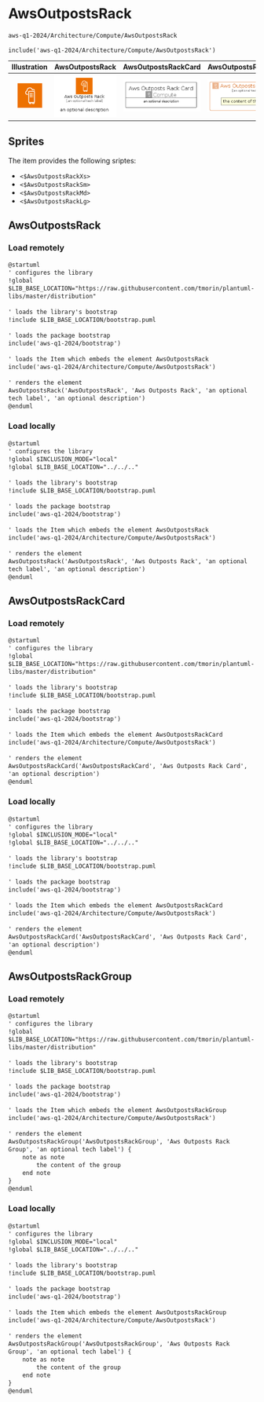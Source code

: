 # AwsOutpostsRack


```text
aws-q1-2024/Architecture/Compute/AwsOutpostsRack
```

```text
include('aws-q1-2024/Architecture/Compute/AwsOutpostsRack')
```



| Illustration | AwsOutpostsRack | AwsOutpostsRackCard | AwsOutpostsRackGroup |
| :---: | :---: | :---: | :---: |
| ![illustration for Illustration](../../../aws-q1-2024/Architecture/Compute/AwsOutpostsRack.png) | ![illustration for AwsOutpostsRack](../../../aws-q1-2024/Architecture/Compute/AwsOutpostsRack.Local.png) | ![illustration for AwsOutpostsRackCard](../../../aws-q1-2024/Architecture/Compute/AwsOutpostsRackCard.Local.png) | ![illustration for AwsOutpostsRackGroup](../../../aws-q1-2024/Architecture/Compute/AwsOutpostsRackGroup.Local.png) |



## Sprites
The item provides the following sriptes:

- `<$AwsOutpostsRackXs>`
- `<$AwsOutpostsRackSm>`
- `<$AwsOutpostsRackMd>`
- `<$AwsOutpostsRackLg>`





## AwsOutpostsRack

### Load remotely
```plantuml
@startuml
' configures the library
!global $LIB_BASE_LOCATION="https://raw.githubusercontent.com/tmorin/plantuml-libs/master/distribution"

' loads the library's bootstrap
!include $LIB_BASE_LOCATION/bootstrap.puml

' loads the package bootstrap
include('aws-q1-2024/bootstrap')

' loads the Item which embeds the element AwsOutpostsRack
include('aws-q1-2024/Architecture/Compute/AwsOutpostsRack')

' renders the element
AwsOutpostsRack('AwsOutpostsRack', 'Aws Outposts Rack', 'an optional tech label', 'an optional description')
@enduml
```

### Load locally
```plantuml
@startuml
' configures the library
!global $INCLUSION_MODE="local"
!global $LIB_BASE_LOCATION="../../.."

' loads the library's bootstrap
!include $LIB_BASE_LOCATION/bootstrap.puml

' loads the package bootstrap
include('aws-q1-2024/bootstrap')

' loads the Item which embeds the element AwsOutpostsRack
include('aws-q1-2024/Architecture/Compute/AwsOutpostsRack')

' renders the element
AwsOutpostsRack('AwsOutpostsRack', 'Aws Outposts Rack', 'an optional tech label', 'an optional description')
@enduml
```

## AwsOutpostsRackCard

### Load remotely
```plantuml
@startuml
' configures the library
!global $LIB_BASE_LOCATION="https://raw.githubusercontent.com/tmorin/plantuml-libs/master/distribution"

' loads the library's bootstrap
!include $LIB_BASE_LOCATION/bootstrap.puml

' loads the package bootstrap
include('aws-q1-2024/bootstrap')

' loads the Item which embeds the element AwsOutpostsRackCard
include('aws-q1-2024/Architecture/Compute/AwsOutpostsRack')

' renders the element
AwsOutpostsRackCard('AwsOutpostsRackCard', 'Aws Outposts Rack Card', 'an optional description')
@enduml
```

### Load locally
```plantuml
@startuml
' configures the library
!global $INCLUSION_MODE="local"
!global $LIB_BASE_LOCATION="../../.."

' loads the library's bootstrap
!include $LIB_BASE_LOCATION/bootstrap.puml

' loads the package bootstrap
include('aws-q1-2024/bootstrap')

' loads the Item which embeds the element AwsOutpostsRackCard
include('aws-q1-2024/Architecture/Compute/AwsOutpostsRack')

' renders the element
AwsOutpostsRackCard('AwsOutpostsRackCard', 'Aws Outposts Rack Card', 'an optional description')
@enduml
```

## AwsOutpostsRackGroup

### Load remotely
```plantuml
@startuml
' configures the library
!global $LIB_BASE_LOCATION="https://raw.githubusercontent.com/tmorin/plantuml-libs/master/distribution"

' loads the library's bootstrap
!include $LIB_BASE_LOCATION/bootstrap.puml

' loads the package bootstrap
include('aws-q1-2024/bootstrap')

' loads the Item which embeds the element AwsOutpostsRackGroup
include('aws-q1-2024/Architecture/Compute/AwsOutpostsRack')

' renders the element
AwsOutpostsRackGroup('AwsOutpostsRackGroup', 'Aws Outposts Rack Group', 'an optional tech label') {
    note as note
        the content of the group
    end note
}
@enduml
```

### Load locally
```plantuml
@startuml
' configures the library
!global $INCLUSION_MODE="local"
!global $LIB_BASE_LOCATION="../../.."

' loads the library's bootstrap
!include $LIB_BASE_LOCATION/bootstrap.puml

' loads the package bootstrap
include('aws-q1-2024/bootstrap')

' loads the Item which embeds the element AwsOutpostsRackGroup
include('aws-q1-2024/Architecture/Compute/AwsOutpostsRack')

' renders the element
AwsOutpostsRackGroup('AwsOutpostsRackGroup', 'Aws Outposts Rack Group', 'an optional tech label') {
    note as note
        the content of the group
    end note
}
@enduml
```

